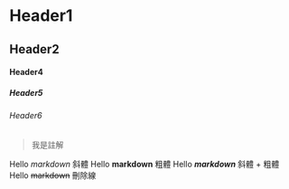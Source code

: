 # Header1
## Header2
#### Header4
##### Header5
###### Header6

> 我是註解

Hello *markdown* 斜體
Hello **markdown** 粗體
Hello ***markdown*** 斜體 + 粗體
Hello ~~markdown~~ 刪除線
